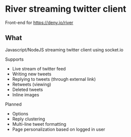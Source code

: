 River streaming twitter client
=====

Front-end for https://deny.io/river



What
-----
Javascript/NodeJS streaming twitter client using socket.io

Supports
* Live stream of twitter feed
* Writing new tweets
* Replying to tweets (through external link)
* Retweets (viewing)
* Deleted tweets
* Inline images

Planned
* Options
* Reply clustering
* Multi-line tweet formatting
* Page personalization based on logged in user
